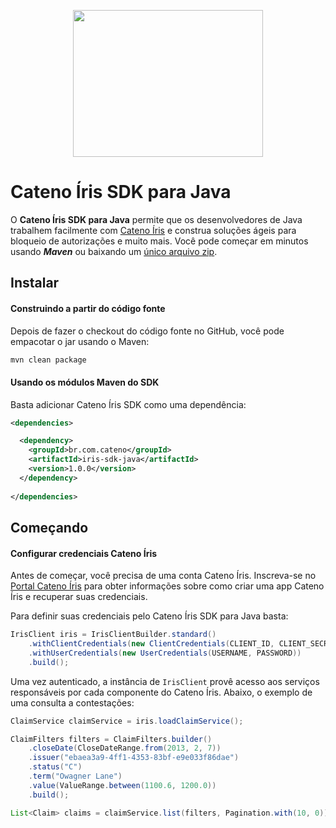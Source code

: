 <p align="center">
    <img src="https://www.catenoiris.com.br/v1/images/logoBRA1.png" width="304" height="235">
</p>

# Cateno Íris SDK para Java

O **Cateno Íris SDK para Java** permite que os desenvolvedores de Java trabalhem facilmente com 
[Cateno Íris](https://www.catenoiris.com.br) e construa soluções ágeis para bloqueio de autorizações e muito mais.
Você pode começar em minutos usando ***Maven*** ou baixando um [único arquivo zip](https://github.com/catenoprj/iris-sdk-java/releases/download/v1.0.0/iris-sdk-java-1.0.0.jar).

## Instalar

#### Construindo a partir do código fonte ####
Depois de fazer o checkout do código fonte no GitHub, você pode empacotar o jar usando o Maven:
```sh
mvn clean package
```

#### Usando os módulos Maven do SDK ####

Basta adicionar Cateno Íris SDK como uma dependência:
```xml
<dependencies>

  <dependency>
    <groupId>br.com.cateno</groupId>
    <artifactId>iris-sdk-java</artifactId>
    <version>1.0.0</version>
  </dependency>
  
</dependencies>
```

## Começando

#### Configurar credenciais Cateno Íris ####

Antes de começar, você precisa de uma conta Cateno Íris. Inscreva-se no [Portal Cateno Íris](https://portal-cateno.sensedia.com/api-portal/user/register) 
para obter informações sobre como criar uma app Cateno Íris e recuperar suas credenciais.

Para definir suas credenciais pelo Cateno Íris SDK para Java basta:
```java
IrisClient iris = IrisClientBuilder.standard()
    .withClientCredentials(new ClientCredentials(CLIENT_ID, CLIENT_SECRET))
    .withUserCredentials(new UserCredentials(USERNAME, PASSWORD))
    .build();
```
Uma vez autenticado, a instância de `IrisClient` provê acesso aos serviços responsáveis por cada componente do Cateno Íris.
Abaixo, o exemplo de uma consulta a contestações:
```java
ClaimService claimService = iris.loadClaimService();

ClaimFilters filters = ClaimFilters.builder()
    .closeDate(CloseDateRange.from(2013, 2, 7))
    .issuer("ebaea3a9-4ff1-4353-83bf-e9e033f86dae")
    .status("C")
    .term("Owagner Lane")
    .value(ValueRange.between(1100.6, 1200.0))
    .build();

List<Claim> claims = claimService.list(filters, Pagination.with(10, 0));
```

